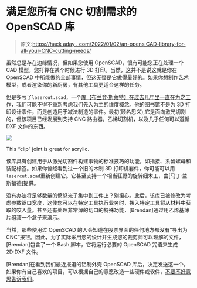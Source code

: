 # 满足您所有 CNC 切割需求的 OpenSCAD 库

> 原文:[https://hack aday . com/2022/01/02/an-opens CAD-library-for-all-your-CNC-cutting-needs/](https://hackaday.com/2022/01/02/an-openscad-library-for-all-your-cnc-cutting-needs/)

虽然总是存在边缘情况，但如果您使用 OpenSCAD，很有可能您正在处理一个 CAD 模型，您打算在某个时候进行 3D 打印。当然，这并不是说这就是你在 OpenSCAD 中所能做的全部事情，但这无疑是它做得最好的。如果你想制作艺术模型，或者渲染你的新厨房，有其他工具更适合这样的任务。

但是多亏了`lasercut.scad`，一个[库【布兰登·斯莱特】在过去几年里一直在为之工作](https://github.com/bmsleight/lasercut)，我们可能不得不重新考虑我们先入为主的维度概念。他的图书馆不是为 3D 打印设计零件，而是创造用于减法制造的零件。最初(顾名思义),它是面向激光切割的，但该项目已经发展到支持 CNC 路由器，乙烯切割机，以及几乎任何可以遵循 DXF 文件的东西。

[![](../Images/686689135ead7ef674ed7bf65f22d46f.png)](https://hackaday.com/wp-content/uploads/2021/12/laserscad_detail2.jpg)

This “clip” joint is great for acrylic.

该库具有创建用于从激光切割件构建事物的标准技巧的功能，如指接、系留螺母和装配标签。如果你曾经看到过一个旧的木制 3D 打印机套件，你可能可以用`lasercut.scad`重新创建它。它甚至支持一个相当狂野的旋转细木工，由[马丁·兰斯福德]提供。

没有办法将足够数量的愤怒光子集中到工件上？别担心。此后，该库已被修改为考虑参数锯口宽度，这使您可以在特定工具执行业务时，拨入特定工具将从材料中获取的咬入量。甚至还有处理非常薄的切口的特殊功能，[Brendan]通过用乙烯基薄片组装一个盒子来演示。

当然，那些使用过 OpenSCAD 的人会知道在股票界面的任何地方都没有“导出为 CNC”按钮。因此，为了实际采用您的设计并生成您的裁剪师可以理解的文件，[Brendan]包含了一个 Bash 脚本，它将运行必要的 OpenSCAD 咒语来生成 2D·DXF 文件。

[Brendan]在看到我们最近报道的铝制外壳 OpenSCAD 库后，决定发送这一个。如果你有自己喜欢的项目，可以根据自己的意愿改造一些硬件或软件，[不要不好意思告诉我们](https://hackaday.com/submit-a-tip/)。